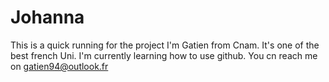 # Johanna
This is a quick running for the project
I'm Gatien from Cnam. It's one of the best french Uni.
I'm currently learning how to use github.
You cn reach me on gatien94@outlook.fr
